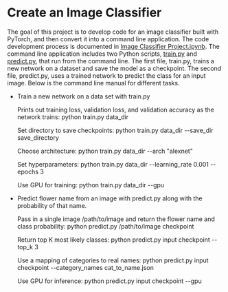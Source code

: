 # Create an Image Classifier

The goal of this project is to develop code for an image classifier built with PyTorch, and then convert it into a command line application. The code development process is documented in [Image Classifier Project.ipynb](https://github.com/iDataist/Create-an-Image-Classifier/blob/master/Image%20Classifier%20Project.ipynb). The command line application includes two Python scripts,  [train.py](https://github.com/iDataist/Create-an-Image-Classifier/blob/master/train.py) and [predict.py](https://github.com/iDataist/Create-an-Image-Classifier/blob/master/predict.py), that run from the command line. The first file, train.py, trains a new network on a dataset and save the model as a checkpoint. The second file, predict.py, uses a trained network to predict the class for an input image. Below is the command line manual for different tasks.

- Train a new network on a data set with train.py

  Prints out training loss, validation loss, and validation accuracy as the network trains: python train.py data_dir

  Set directory to save checkpoints: python train.py data_dir --save_dir save_directory

  Choose architecture: python train.py data_dir --arch "alexnet"

  Set hyperparameters: python train.py data_dir --learning_rate 0.001 --epochs 3

  Use GPU for training: python train.py data_dir --gpu

- Predict flower name from an image with predict.py along with the probability of that name.

  Pass in a single image /path/to/image and return the flower name and class probability: python predict.py /path/to/image checkpoint

  Return top K most likely classes: python predict.py input checkpoint --top_k 3

  Use a mapping of categories to real names: python predict.py input checkpoint --category_names cat_to_name.json
  
  Use GPU for inference: python predict.py input checkpoint --gpu
